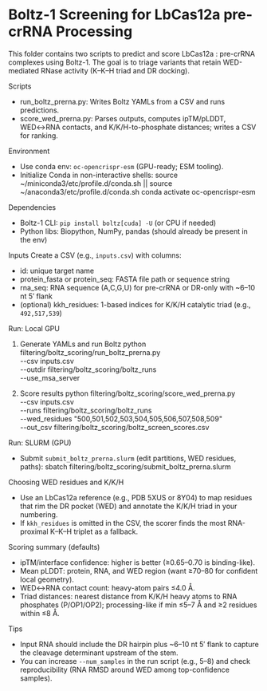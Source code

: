 Boltz-1 Screening for LbCas12a pre-crRNA Processing
===================================================

This folder contains two scripts to predict and score LbCas12a : pre-crRNA complexes using Boltz-1. The goal is to triage variants that retain WED-mediated RNase activity (K–K–H triad and DR docking).

Scripts
- run_boltz_prerna.py: Writes Boltz YAMLs from a CSV and runs predictions.
- score_wed_prerna.py: Parses outputs, computes ipTM/pLDDT, WED↔RNA contacts, and K/K/H-to-phosphate distances; writes a CSV for ranking.

Environment
- Use conda env: `oc-opencrispr-esm` (GPU-ready; ESM tooling).
- Initialize Conda in non-interactive shells:
  source ~/miniconda3/etc/profile.d/conda.sh || source ~/anaconda3/etc/profile.d/conda.sh
  conda activate oc-opencrispr-esm

Dependencies
- Boltz-1 CLI: `pip install boltz[cuda] -U` (or CPU if needed)
- Python libs: Biopython, NumPy, pandas (should already be present in the env)

Inputs
Create a CSV (e.g., `inputs.csv`) with columns:
- id: unique target name
- protein_fasta or protein_seq: FASTA file path or sequence string
- rna_seq: RNA sequence (A,C,G,U) for pre-crRNA or DR-only with ~6–10 nt 5′ flank
- (optional) kkh_residues: 1-based indices for K/K/H catalytic triad (e.g., `492,517,539`)

Run: Local GPU
1) Generate YAMLs and run Boltz
   python filtering/boltz_scoring/run_boltz_prerna.py \
       --csv inputs.csv \
       --outdir filtering/boltz_scoring/boltz_runs \
       --use_msa_server

2) Score results
   python filtering/boltz_scoring/score_wed_prerna.py \
       --csv inputs.csv \
       --runs filtering/boltz_scoring/boltz_runs \
       --wed_residues "500,501,502,503,504,505,506,507,508,509" \
       --out_csv filtering/boltz_scoring/boltz_screen_scores.csv

Run: SLURM (GPU)
- Submit `submit_boltz_prerna.slurm` (edit partitions, WED residues, paths):
  sbatch filtering/boltz_scoring/submit_boltz_prerna.slurm

Choosing WED residues and K/K/H
- Use an LbCas12a reference (e.g., PDB 5XUS or 8Y04) to map residues that rim the DR pocket (WED) and annotate the K/K/H triad in your numbering.
- If `kkh_residues` is omitted in the CSV, the scorer finds the most RNA-proximal K–K–H triplet as a fallback.

Scoring summary (defaults)
- ipTM/interface confidence: higher is better (≥0.65–0.70 is binding-like).
- Mean pLDDT: protein, RNA, and WED region (want ≥70–80 for confident local geometry).
- WED↔RNA contact count: heavy-atom pairs ≤4.0 Å.
- Triad distances: nearest distance from K/K/H heavy atoms to RNA phosphates (P/OP1/OP2); processing-like if min ≤5–7 Å and ≥2 residues within ≤8 Å.

Tips
- Input RNA should include the DR hairpin plus ~6–10 nt 5′ flank to capture the cleavage determinant upstream of the stem.
- You can increase `--num_samples` in the run script (e.g., 5–8) and check reproducibility (RNA RMSD around WED among top-confidence samples).

